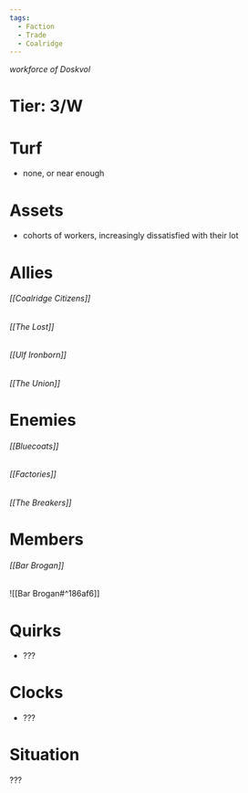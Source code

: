 ```yaml
---
tags:
  - Faction
  - Trade
  - Coalridge
---
```

*workforce of Doskvol*
# Tier: 3/W
# Turf
- none, or near enough
# Assets
- cohorts of workers, increasingly dissatisfied with their lot
# Allies
###### [[Coalridge Citizens]]
###### [[The Lost]]
###### [[Ulf Ironborn]]
###### [[The Union]]
# Enemies
###### [[Bluecoats]]
###### [[Factories]]
###### [[The Breakers]]
# Members
###### [[Bar Brogan]]
![[Bar Brogan#^186af6]]
# Quirks
- ???
# Clocks
- ???
# Situation
???